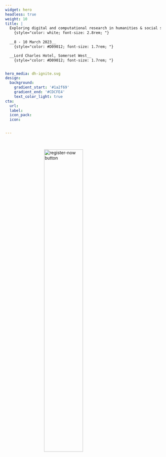 ```yaml
---
widget: hero
headless: true
weight: 10
title: | 
  Exploring digital and computational research in humanities & social sciences
    {style="color: white; font-size: 2.8rem; "} 
  
  __8 - 10 March 2023__
    {style="color: #D09012; font-size: 1.7rem; "} 

  __Lord Charles Hotel, Somerset West__
    {style="color: #D09012; font-size: 1.7rem; "} 


hero_media: dh-ignite.svg
design:
  background:
    gradient_start: '#1a2f69'
    gradient_end: '#CDCFE4'
    text_color_light: true
cta:
  url: 
  label: 
  icon_pack: 
  icon: 


---
```


<br>

<a href="#participate"><img 
    style="display: block; 
           margin-left: auto;
           margin-right: auto;
           width: 50%;"
    src="learn-more.png" 
    alt="register-now button">
</img></a>